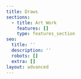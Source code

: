 ```yaml
---
title: Draws
sections:
  - title: Art Work
    features: []
    type: features_section
seo:
  title: ''
  description: ''
  robots: []
  extra: []
layout: advanced
---
```

